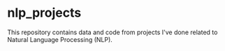 # nlp_projects
This repository contains data and code from projects I've done related to Natural Language Processing (NLP).
